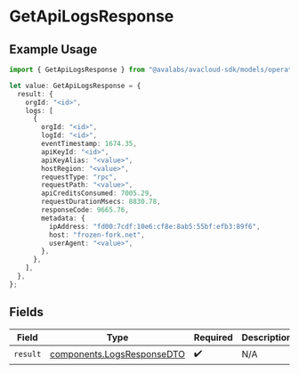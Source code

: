 # GetApiLogsResponse

## Example Usage

```typescript
import { GetApiLogsResponse } from "@avalabs/avacloud-sdk/models/operations";

let value: GetApiLogsResponse = {
  result: {
    orgId: "<id>",
    logs: [
      {
        orgId: "<id>",
        logId: "<id>",
        eventTimestamp: 1674.35,
        apiKeyId: "<id>",
        apiKeyAlias: "<value>",
        hostRegion: "<value>",
        requestType: "rpc",
        requestPath: "<value>",
        apiCreditsConsumed: 7005.29,
        requestDurationMsecs: 8830.78,
        responseCode: 9665.76,
        metadata: {
          ipAddress: "fd00:7cdf:10e6:cf8e:8ab5:55bf:efb3:89f6",
          host: "frozen-fork.net",
          userAgent: "<value>",
        },
      },
    ],
  },
};
```

## Fields

| Field                                                                    | Type                                                                     | Required                                                                 | Description                                                              |
| ------------------------------------------------------------------------ | ------------------------------------------------------------------------ | ------------------------------------------------------------------------ | ------------------------------------------------------------------------ |
| `result`                                                                 | [components.LogsResponseDTO](../../models/components/logsresponsedto.md) | :heavy_check_mark:                                                       | N/A                                                                      |